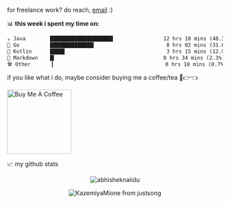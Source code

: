 for freelance work? do reach, [email](BronyaMatrix@outlook.com) :)

📊 **this week i spent my time on:**
<!--START_SECTION:waka-->

```txt
☕ Java        ████████████████████▌                12 hrs 10 mins (48.3%)
🐹 Go          ██████████████▎                       8 hrs 02 mins (31.8%)
🧁 Kotlin      ████▊                                 3 hrs 15 mins (12.9%)
📄 Markdown    █▎                                   0 hrs 34 mins (2.3%)
🛠️ Other       ▎                                    0 hrs 18 mins (0.7%)
```

<!--END_SECTION:waka-->

if you like what i do, maybe consider buying me a coffee/tea 🥺👉👈

<a href="https://www.buymeacoffee.com/KazemiyaMione" target="_blank"><img src="https://cdn.buymeacoffee.com/buttons/v2/default-red.png" alt="Buy Me A Coffee" width="150" ></a>



📈 my github stats

<p align="center"> <img src="https://github-readme-stats.vercel.app/api?username=KazemiyaMione&show_icons=true&theme=gotham" alt="abhisheknaiidu" />

<p align="center">
  <img src="https://stats.justsong.cn/api/github?username=KazemiyaMione" alt="KazemiyaMione from justsong" />
</p>

